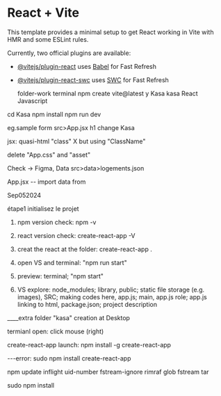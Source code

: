 # React + Vite

This template provides a minimal setup to get React working in Vite with HMR and some ESLint rules.

Currently, two official plugins are available:

- [@vitejs/plugin-react](https://github.com/vitejs/vite-plugin-react/blob/main/packages/plugin-react/README.md) uses [Babel](https://babeljs.io/) for Fast Refresh
- [@vitejs/plugin-react-swc](https://github.com/vitejs/vite-plugin-react-swc) uses [SWC](https://swc.rs/) for Fast Refresh

  folder-work
  terminal npm create vite@latest
  y
  Kasa
  kasa
  React
  Javascript
  
cd Kasa
npm install
npm run dev

eg.sample form src>App.jsx  h1 change Kasa

jsx: quasi-html  "class" X but using "ClassName"

delete "App.css" and "asset" 

Check -> Figma, Data
src>data>logements.json

App.jsx -- import data from 

Sep052024

étape1 initialisez le projet

1. npm version check: npm -v

2. react version check: create-react-app -V

3. creat the react at the folder: create-react-app .

4. open VS and terminal: "npm run start"

5. preview: terminal; "npm start"

6. VS explore: node_modules; library, public; static file storage (e.g. images), SRC; making codes here, app.js; main, app.js role; app.js linking to html, package.json; project description 

____extra
folder "kasa" creation at Desktop

termianl open: click mouse (right)

create-react-app launch: npm install -g create-react-app

---error: sudo npm install create-react-app

npm update inflight uid-number fstream-ignore rimraf glob fstream tar

sudo npm install




